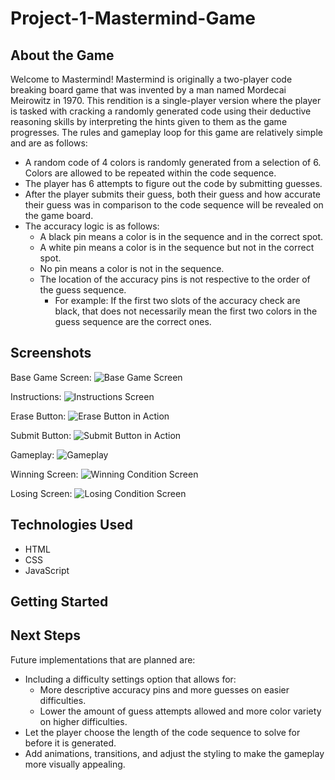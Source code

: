 # Project-1-Mastermind-Game

## About the Game

Welcome to Mastermind! Mastermind is originally a two-player code breaking board game that was invented by a man named Mordecai Meirowitz in 1970. This rendition is a single-player version where the player is tasked with cracking a randomly generated code using their deductive reasoning skills by interpreting the hints given to them as the game progresses. The rules and gameplay loop for this game are relatively simple and are as follows:

* A random code of 4 colors is randomly generated from a selection of 6. Colors are allowed to be repeated within the code sequence.
* The player has 6 attempts to figure out the code by submitting guesses.
* After the player submits their guess, both their guess and how accurate their guess was in comparison to the code sequence will be revealed on the game board.
* The accuracy logic is as follows:
  * A black pin means a color is in the sequence and in the correct spot.
  * A white pin means a color is in the sequence but not in the correct spot.
  * No pin means a color is not in the sequence.
  * The location of the accuracy pins is not respective to the order of the guess sequence.
    * For example: If the first two slots of the accuracy check are black, that does not necessarily mean the first two colors in the guess sequence are the correct ones.

## Screenshots

Base Game Screen: ![Base Game Screen](./Images/Base_Game_Screen.png)

Instructions: ![Instructions Screen](./Images/Instructions.png)

Erase Button: ![Erase Button in Action](./Images/Erase_Button.gif)

Submit Button: ![Submit Button in Action](./Images/Submit_Button.gif)

Gameplay: ![Gameplay](./Images/Gameplay_And_Accuracy.png)

Winning Screen: ![Winning Condition Screen](./Images/Win_Screen.png)

Losing Screen: ![Losing Condition Screen](./Images/Lose_Screen.png)

## Technologies Used

* HTML
* CSS
* JavaScript

## Getting Started

## Next Steps

Future implementations that are planned are:

* Including a difficulty settings option that allows for:  
  * More descriptive accuracy pins and more guesses on easier difficulties.
  * Lower the amount of guess attempts allowed and more color variety on higher difficulties.
* Let the player choose the length of the code sequence to solve for before it is generated.
* Add animations, transitions, and adjust the styling to make the gameplay more visually appealing.

